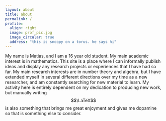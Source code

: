 ```yaml
---
layout: about
title: about
permalink: /
profile:
  align: right
  image: prof_pic.jpg
  image_circular: true
  address: "this is snoopy on a torus. he says hi"
---
```


My name is Matias, and I am a 16 year old student. My main academic interest is in mathematics. This site is a place where I can informally publish ideas and display any research projects or experiences that I have had so far. My main research interests are in number theory and algebra, but I have extended myself in several different directions over my time as a new researcher, and am constantly searching for new material to learn. My activity here is entirely dependent on my dedication to producing new work, but manually writing $$\LaTeX$$ is also something that brings me great enjoyment and gives me dopamine so that is something else to consider.
